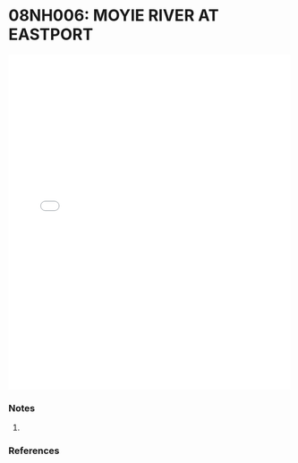 # 08NH006: MOYIE RIVER AT EASTPORT

<iframe src="/_static/stations/08NH006_fdc.html" width="100%" height="600" frameborder="0"></iframe>

### Notes
1. 

### References

